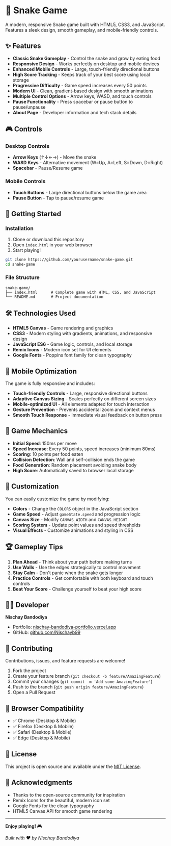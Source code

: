 # 🐍 Snake Game

A modern, responsive Snake game built with HTML5, CSS3, and JavaScript. Features a sleek design, smooth gameplay, and mobile-friendly controls.

## ✨ Features

- **Classic Snake Gameplay** - Control the snake and grow by eating food
- **Responsive Design** - Works perfectly on desktop and mobile devices
- **Enhanced Mobile Controls** - Large, touch-friendly directional buttons
- **High Score Tracking** - Keeps track of your best score using local storage
- **Progressive Difficulty** - Game speed increases every 50 points
- **Modern UI** - Clean, gradient-based design with smooth animations
- **Multiple Control Options** - Arrow keys, WASD, and touch controls
- **Pause Functionality** - Press spacebar or pause button to pause/unpause
- **About Page** - Developer information and tech stack details

## 🎮 Controls

### Desktop Controls

- **Arrow Keys** (↑↓←→) - Move the snake
- **WASD Keys** - Alternative movement (W=Up, A=Left, S=Down, D=Right)
- **Spacebar** - Pause/Resume game

### Mobile Controls

- **Touch Buttons** - Large directional buttons below the game area
- **Pause Button** - Tap to pause/resume game

## 🚀 Getting Started

### Installation

1. Clone or download this repository
2. Open `index.html` in your web browser
3. Start playing!

```bash
git clone https://github.com/yourusername/snake-game.git
cd snake-game
```

### File Structure

```
snake-game/
├── index.html      # Complete game with HTML, CSS, and JavaScript
└── README.md       # Project documentation
```

## 🛠️ Technologies Used

- **HTML5 Canvas** - Game rendering and graphics
- **CSS3** - Modern styling with gradients, animations, and responsive design
- **JavaScript ES6** - Game logic, controls, and local storage
- **Remix Icons** - Modern icon set for UI elements
- **Google Fonts** - Poppins font family for clean typography

## 📱 Mobile Optimization

The game is fully responsive and includes:

- **Touch-friendly Controls** - Large, responsive directional buttons
- **Adaptive Canvas Sizing** - Scales perfectly on different screen sizes
- **Mobile-optimized UI** - All elements adapted for touch interaction
- **Gesture Prevention** - Prevents accidental zoom and context menus
- **Smooth Touch Response** - Immediate visual feedback on button press

## 🎯 Game Mechanics

- **Initial Speed**: 150ms per move
- **Speed Increase**: Every 50 points, speed increases (minimum 80ms)
- **Scoring**: 10 points per food eaten
- **Collision Detection**: Wall and self-collision ends the game
- **Food Generation**: Random placement avoiding snake body
- **High Score**: Automatically saved to browser local storage

## 🎨 Customization

You can easily customize the game by modifying:

- **Colors** - Change the `COLORS` object in the JavaScript section
- **Game Speed** - Adjust `gameState.speed` and progression logic
- **Canvas Size** - Modify `CANVAS_WIDTH` and `CANVAS_HEIGHT`
- **Scoring System** - Update point values and speed thresholds
- **Visual Effects** - Customize animations and styling in CSS

## 🏆 Gameplay Tips

1. **Plan Ahead** - Think about your path before making turns
2. **Use Walls** - Use the edges strategically to control movement
3. **Stay Calm** - Don't panic when the snake gets longer
4. **Practice Controls** - Get comfortable with both keyboard and touch controls
5. **Beat Your Score** - Challenge yourself to beat your high score

## 👨‍💻 Developer

**Nischay Bandodiya**

- Portfolio: [nischay-bandodiya-portfolio.vercel.app](https://nischay-bandodiya-portfolio.vercel.app)
- GitHub: [github.com/Nischayb99](https://github.com/Nischayb99)

## 🤝 Contributing

Contributions, issues, and feature requests are welcome!

1. Fork the project
2. Create your feature branch (`git checkout -b feature/AmazingFeature`)
3. Commit your changes (`git commit -m 'Add some AmazingFeature'`)
4. Push to the branch (`git push origin feature/AmazingFeature`)
5. Open a Pull Request

## 📱 Browser Compatibility

- ✅ Chrome (Desktop & Mobile)
- ✅ Firefox (Desktop & Mobile)
- ✅ Safari (Desktop & Mobile)
- ✅ Edge (Desktop & Mobile)

## 📄 License

This project is open source and available under the [MIT License](LICENSE).

## 🎉 Acknowledgments

- Thanks to the open-source community for inspiration
- Remix Icons for the beautiful, modern icon set
- Google Fonts for the clean typography
- HTML5 Canvas API for smooth game rendering

---

**Enjoy playing! 🎮**

_Built with ❤️ by Nischay Bandodiya_
